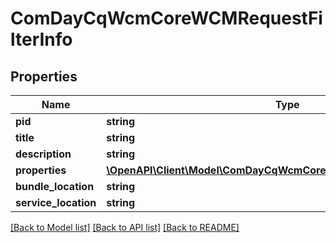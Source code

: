 # ComDayCqWcmCoreWCMRequestFilterInfo

## Properties
Name | Type | Description | Notes
------------ | ------------- | ------------- | -------------
**pid** | **string** |  | [optional] 
**title** | **string** |  | [optional] 
**description** | **string** |  | [optional] 
**properties** | [**\OpenAPI\Client\Model\ComDayCqWcmCoreWCMRequestFilterProperties**](ComDayCqWcmCoreWCMRequestFilterProperties.md) |  | [optional] 
**bundle_location** | **string** |  | [optional] 
**service_location** | **string** |  | [optional] 

[[Back to Model list]](../README.md#documentation-for-models) [[Back to API list]](../README.md#documentation-for-api-endpoints) [[Back to README]](../README.md)


